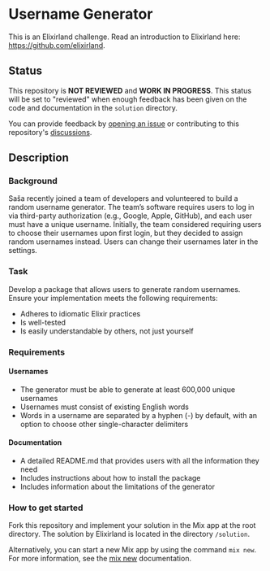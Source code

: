 # Username Generator
This is an Elixirland challenge. Read an introduction to Elixirland here: https://github.com/elixirland.

## Status
This repository is **NOT REVIEWED** and **WORK IN PROGRESS**. This status will be set to "reviewed" when enough feedback has been given on the code and documentation in the `solution` directory.

You can provide feedback by [opening an issue](https://github.com/elixirland/xlc-username-generator/issues/new) or contributing to this repository's [discussions](https://github.com/elixirland/xlc-username-generator/discussions).

## Description
### Background
Saša recently joined a team of developers and volunteered to build a random username generator. The team’s software requires users to log in via third-party authorization (e.g., Google, Apple, GitHub), and each user must have a unique username. Initially, the team considered requiring users to choose their usernames upon first login, but they decided to assign random usernames instead. Users can change their usernames later in the settings.

### Task
Develop a package that allows users to generate random usernames. Ensure your implementation meets the following requirements:
  - Adheres to idiomatic Elixir practices
  - Is well-tested
  - Is easily understandable by others, not just yourself

### Requirements
#### Usernames
  - The generator must be able to generate at least 600,000 unique usernames
  - Usernames must consist of existing English words
  - Words in a username are separated by a hyphen (-) by default, with an option to choose other single-character delimiters
    
#### Documentation
  - A detailed README.md that provides users with all the information they need
  - Includes instructions about how to install the package
  - Includes information about the limitations of the generator

### How to get started
Fork this repository and implement your solution in the Mix app at the root directory. The solution by Elixirland is located in the directory `/solution`.

Alternatively, you can start a new Mix app by using the command `mix new`. For more information, see the [mix new]([https://hexdocs.pm/phoenix/Mix.Tasks.Phx.New.html](https://hexdocs.pm/mix/1.12/Mix.Tasks.New.html)) documentation.
